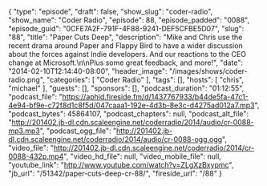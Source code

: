 {
  "type": "episode",
  "draft": false,
  "show_slug": "coder-radio",
  "show_name": "Coder Radio",
  "episode": 88,
  "episode_padded": "0088",
  "episode_guid": "0CFE7A2F-791F-4F88-9241-DEF5CFBE5D07",
  "slug": "88",
  "title": "Paper Cuts Deep",
  "description": "Mike and Chris use the recent drama around Paper and Flappy Bird to have a wider discussion about the forces against Indie developers. And our reactions to the CEO change at Microsoft.\n\nPlus some great feedback, and more!",
  "date": "2014-02-10T12:14:40-08:00",
  "header_image": "/images/shows/coder-radio.png",
  "categories": [
    "Coder Radio"
  ],
  "tags": [],
  "hosts": [
    "chris",
    "michael"
  ],
  "guests": [],
  "sponsors": [],
  "podcast_duration": "01:12:55",
  "podcast_file": "https://aphid.fireside.fm/d/1437767933/b44de5fa-47c1-4e94-bf9e-c72f8d1c8f5d/047caaa1-192e-4d3b-8e3c-d4275ad012a7.mp3",
  "podcast_bytes": 45864107,
  "podcast_chapters": null,
  "podcast_alt_file": "http://201402.jb-dl.cdn.scaleengine.net/coderradio/2014/audio/cr-0088-mp3.mp3",
  "podcast_ogg_file": "http://201402.jb-dl.cdn.scaleengine.net/coderradio/2014/audio/cr-0088-ogg.ogg",
  "video_file": "http://201402.jb-dl.cdn.scaleengine.net/coderradio/2014/cr-0088-432p.mp4",
  "video_hd_file": null,
  "video_mobile_file": null,
  "youtube_link": "http://www.youtube.com/watch?v=ZLgXzBxypmc",
  "jb_url": "/51342/paper-cuts-deep-cr-88/",
  "fireside_url": "/88"
}

